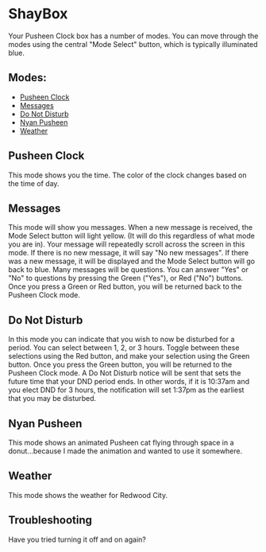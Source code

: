 # ShayBox

Your Pusheen Clock box has a number of modes. You can move through the modes using the central "Mode Select" button, which is typically illuminated blue.

## Modes:
 - [Pusheen Clock](https://github.com/alliefm/ShayBox/blob/main/README.md#pusheen-clock)
 - [Messages](https://github.com/alliefm/ShayBox/blob/main/README.md#messages)
 - [Do Not Disturb](https://github.com/alliefm/ShayBox/blob/main/README.md#do-not-disturb)
 - [Nyan Pusheen](https://github.com/alliefm/ShayBox/blob/main/README.md#nyan-pusheen)
 - [Weather](https://github.com/alliefm/ShayBox/blob/main/README.md#weather)

## Pusheen Clock
This mode shows you the time. The color of the clock changes based on the time of day.

## Messages
This mode will show you messages. When a new message is received, the Mode Select button will light yellow. (It will do this regardless of what mode you are in). 
Your message will repeatedly scroll across the screen in this mode. If there is no new message, it will say "No new messages". If there was a new message, it will be displayed and the Mode Select button will go back to blue.
Many messages will be questions. You can answer "Yes" or "No" to questions by pressing the Green ("Yes"), or Red ("No") buttons. 
Once you press a Green or Red button, you will be returned back to the Pusheen Clock mode.

## Do Not Disturb
In this mode you can indicate that you wish to now be disturbed for a period. You can select between 1, 2, or 3 hours. Toggle between these selections using the Red button, and make your selection using the Green button. Once you press the Green button, you will be returned to the Pusheen Clock mode.
A Do Not Disturb notice will be sent that sets the future time that your DND period ends. In other words, if it is 10:37am and you elect DND for 3 hours, the notification will set 1:37pm as the earliest that you may be disturbed.

## Nyan Pusheen
This mode shows an animated Pusheen cat flying through space in a donut...because I made the animation and wanted to use it somewhere.

## Weather
This mode shows the weather for Redwood City.

## Troubleshooting
Have you tried turning it off and on again?
